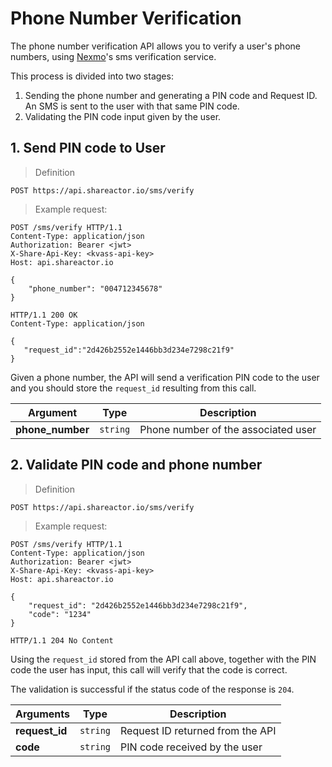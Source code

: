 # Phone Number Verification

The phone number verification API allows you to verify a user's phone numbers, using
[Nexmo](https://www.nexmo.com/products/verify)'s sms verification service.

This process is divided into two stages:

1. Sending the phone number and generating a PIN code and Request ID. An SMS is sent to the user with that same PIN code.
2. Validating the PIN code input given by the user.

## 1. Send PIN code to User

> Definition

```
POST https://api.shareactor.io/sms/verify
```

> Example request:

``` http
POST /sms/verify HTTP/1.1
Content-Type: application/json
Authorization: Bearer <jwt>
X-Share-Api-Key: <kvass-api-key>
Host: api.shareactor.io

{
    "phone_number": "004712345678"
}
```

``` http
HTTP/1.1 200 OK
Content-Type: application/json

{
   "request_id":"2d426b2552e1446bb3d234e7298c21f9"
}
```

Given a phone number, the API will send a verification PIN code to the user and you should store the `request_id` resulting from this call.

Argument | Type | Description
-------- | ---- | ------
**phone_number** | `string` | Phone number of the associated user

## 2. Validate PIN code and phone number

> Definition

```
POST https://api.shareactor.io/sms/verify
```

> Example request:

``` http
POST /sms/verify HTTP/1.1
Content-Type: application/json
Authorization: Bearer <jwt>
X-Share-Api-Key: <kvass-api-key>
Host: api.shareactor.io

{
    "request_id": "2d426b2552e1446bb3d234e7298c21f9",
    "code": "1234"
}
```

``` http
HTTP/1.1 204 No Content
```

Using the `request_id` stored from the API call above, together with the PIN code the user has input, this call will verify that the code is correct.

The validation is successful if the status code of the response is `204`.

Arguments | Type | Description
--------- | ---- | ------
**request_id** | `string` | Request ID returned from the API
**code** | `string` | PIN code received by the user



